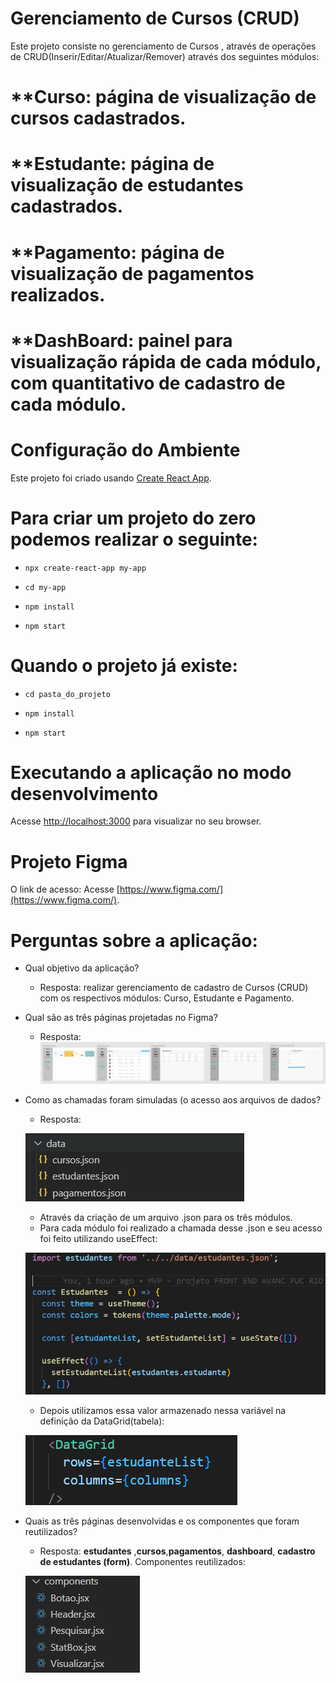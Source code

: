 # Gerenciamento de Cursos (CRUD)

Este projeto consiste no gerenciamento de Cursos , através de operações de CRUD(Inserir/Editar/Atualizar/Remover) através dos seguintes módulos:
# **Curso:     página de visualização de cursos cadastrados.
# **Estudante: página de visualização de estudantes cadastrados. 
# **Pagamento: página de visualização de pagamentos realizados.
# **DashBoard: painel para visualização rápida de cada módulo, com quantitativo de cadastro de cada módulo.

# Configuração do Ambiente

Este projeto foi criado usando [Create React App](https://react.dev/learn/start-a-new-react-project).

# Para criar um projeto do zero podemos realizar o seguinte:

 - `npx create-react-app my-app`

 - `cd my-app`

 - `npm install`

 - `npm start`

# Quando o projeto já existe:
 - `cd pasta_do_projeto`

 - `npm install`

 - `npm start`


# Executando a aplicação no modo desenvolvimento
Acesse [http://localhost:3000](http://localhost:3000) para visualizar no seu browser.

# Projeto Figma 

 O link de acesso:
 Acesse [https://www.figma.com/](https://www.figma.com/).

 # Perguntas sobre a aplicação:
- Qual objetivo da aplicação?
  - Resposta: realizar gerenciamento de cadastro de Cursos (CRUD) com os respectivos módulos: Curso, Estudante e Pagamento.
- Qual são as três páginas projetadas no Figma?
  - Resposta:
   ![Alt text](image.png)
- Como as chamadas foram simuladas (o acesso aos arquivos de dados?
  - Resposta:

  ![Alt text](image-1.png)

  - Através da criação de um arquivo .json para os três módulos.
  - Para cada módulo foi realizado a chamada desse .json e seu acesso foi feito utilizando useEffect:

  ![Alt text](image-2.png)

  - Depois utilizamos essa valor armazenado nessa variável na definição da DataGrid(tabela):

  ![Alt text](image-3.png)

- Quais as três páginas desenvolvidas e os componentes que foram reutilizados?

     - Resposta: __estudantes__ ,__cursos__,__pagamentos__, __dashboard__, __cadastro de estudantes (form)__.
    Componentes reutilizados:

    ![Alt text](image-4.png)
      


